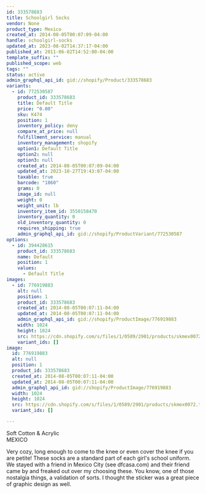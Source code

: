 ```yaml
---
id: 333578683
title: Schoolgirl Socks
vendor: None
product_type: Mexico
created_at: 2014-08-05T00:07:09-04:00
handle: schoolgirl-socks
updated_at: 2023-08-02T14:37:17-04:00
published_at: 2011-06-02T14:52:00-04:00
template_suffix: ""
published_scope: web
tags: ""
status: active
admin_graphql_api_id: gid://shopify/Product/333578683
variants:
  - id: 772530587
    product_id: 333578683
    title: Default Title
    price: "0.00"
    sku: K474
    position: 1
    inventory_policy: deny
    compare_at_price: null
    fulfillment_service: manual
    inventory_management: shopify
    option1: Default Title
    option2: null
    option3: null
    created_at: 2014-08-05T00:07:09-04:00
    updated_at: 2023-10-27T19:43:07-04:00
    taxable: true
    barcode: "1860"
    grams: 0
    image_id: null
    weight: 0
    weight_unit: lb
    inventory_item_id: 3550158470
    inventory_quantity: 0
    old_inventory_quantity: 0
    requires_shipping: true
    admin_graphql_api_id: gid://shopify/ProductVariant/772530587
options:
  - id: 394428615
    product_id: 333578683
    name: Default
    position: 1
    values:
      - Default Title
images:
  - id: 776919883
    alt: null
    position: 1
    product_id: 333578683
    created_at: 2014-08-05T00:07:11-04:00
    updated_at: 2014-08-05T00:07:11-04:00
    admin_graphql_api_id: gid://shopify/ProductImage/776919883
    width: 1024
    height: 1024
    src: https://cdn.shopify.com/s/files/1/0589/2901/products/skmex0072.tif.jpeg?v=1407211631
    variant_ids: []
image:
  id: 776919883
  alt: null
  position: 1
  product_id: 333578683
  created_at: 2014-08-05T00:07:11-04:00
  updated_at: 2014-08-05T00:07:11-04:00
  admin_graphql_api_id: gid://shopify/ProductImage/776919883
  width: 1024
  height: 1024
  src: https://cdn.shopify.com/s/files/1/0589/2901/products/skmex0072.tif.jpeg?v=1407211631
  variant_ids: []

---
```


Soft Cotton & Acrylic  
MEXICO

Very cozy, long enough to come to the knee or even cover the knee if you are petite! These socks are a standard part of each girl's school uniform. We stayed with a friend in Mexico City (see dfcasa.com) and their friend came by and freaked out over my choosing these. You know, one of those nostalgia things, a validation of sorts. I thought the sticker was a great piece of graphic design as well.